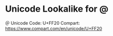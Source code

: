 # Unicode Lookalike for @
＠
Unicode Code: U+FF20
Compart: https://www.compart.com/en/unicode/U+FF20
